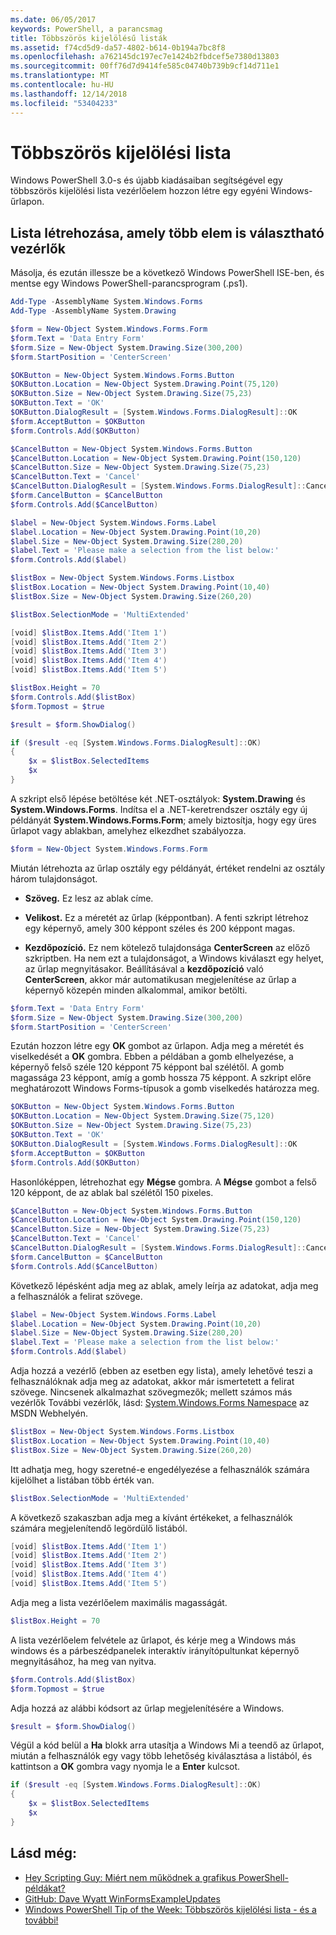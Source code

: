 ```yaml
---
ms.date: 06/05/2017
keywords: PowerShell, a parancsmag
title: Többszörös kijelölésű listák
ms.assetid: f74cd5d9-da57-4802-b614-0b194a7bc8f8
ms.openlocfilehash: a762145dc197ec7e1424b2fbdcef5e7380d13803
ms.sourcegitcommit: 00ff76d7d9414fe585c04740b739b9cf14d711e1
ms.translationtype: MT
ms.contentlocale: hu-HU
ms.lasthandoff: 12/14/2018
ms.locfileid: "53404233"
---
```

# <a name="multiple-selection-list-boxes"></a>Többszörös kijelölési lista

Windows PowerShell 3.0-s és újabb kiadásaiban segítségével egy többszörös kijelölési lista vezérlőelem hozzon létre egy egyéni Windows-űrlapon.

## <a name="create-list-box-controls-that-allow-multiple-selections"></a>Lista létrehozása, amely több elem is választható vezérlők

Másolja, és ezután illessze be a következő Windows PowerShell ISE-ben, és mentse egy Windows PowerShell-parancsprogram (.ps1).

```powershell
Add-Type -AssemblyName System.Windows.Forms
Add-Type -AssemblyName System.Drawing

$form = New-Object System.Windows.Forms.Form
$form.Text = 'Data Entry Form'
$form.Size = New-Object System.Drawing.Size(300,200)
$form.StartPosition = 'CenterScreen'

$OKButton = New-Object System.Windows.Forms.Button
$OKButton.Location = New-Object System.Drawing.Point(75,120)
$OKButton.Size = New-Object System.Drawing.Size(75,23)
$OKButton.Text = 'OK'
$OKButton.DialogResult = [System.Windows.Forms.DialogResult]::OK
$form.AcceptButton = $OKButton
$form.Controls.Add($OKButton)

$CancelButton = New-Object System.Windows.Forms.Button
$CancelButton.Location = New-Object System.Drawing.Point(150,120)
$CancelButton.Size = New-Object System.Drawing.Size(75,23)
$CancelButton.Text = 'Cancel'
$CancelButton.DialogResult = [System.Windows.Forms.DialogResult]::Cancel
$form.CancelButton = $CancelButton
$form.Controls.Add($CancelButton)

$label = New-Object System.Windows.Forms.Label
$label.Location = New-Object System.Drawing.Point(10,20)
$label.Size = New-Object System.Drawing.Size(280,20)
$label.Text = 'Please make a selection from the list below:'
$form.Controls.Add($label)

$listBox = New-Object System.Windows.Forms.Listbox
$listBox.Location = New-Object System.Drawing.Point(10,40)
$listBox.Size = New-Object System.Drawing.Size(260,20)

$listBox.SelectionMode = 'MultiExtended'

[void] $listBox.Items.Add('Item 1')
[void] $listBox.Items.Add('Item 2')
[void] $listBox.Items.Add('Item 3')
[void] $listBox.Items.Add('Item 4')
[void] $listBox.Items.Add('Item 5')

$listBox.Height = 70
$form.Controls.Add($listBox)
$form.Topmost = $true

$result = $form.ShowDialog()

if ($result -eq [System.Windows.Forms.DialogResult]::OK)
{
    $x = $listBox.SelectedItems
    $x
}
```

A szkript első lépése betöltése két .NET-osztályok: **System.Drawing** és **System.Windows.Forms**. Indítsa el a .NET-keretrendszer osztály egy új példányát **System.Windows.Forms.Form**; amely biztosítja, hogy egy üres űrlapot vagy ablakban, amelyhez elkezdhet szabályozza.

```powershell
$form = New-Object System.Windows.Forms.Form
```

Miután létrehozta az űrlap osztály egy példányát, értéket rendelni az osztály három tulajdonságot.

- **Szöveg.** Ez lesz az ablak címe.

- **Velikost.** Ez a méretét az űrlap (képpontban). A fenti szkript létrehoz egy képernyő, amely 300 képpont széles és 200 képpont magas.

- **Kezdőpozíció.** Ez nem kötelező tulajdonsága **CenterScreen** az előző szkriptben. Ha nem ezt a tulajdonságot, a Windows kiválaszt egy helyet, az űrlap megnyitásakor. Beállításával a **kezdőpozíció** való **CenterScreen**, akkor már automatikusan megjelenítése az űrlap a képernyő közepén minden alkalommal, amikor betölti.

```powershell
$form.Text = 'Data Entry Form'
$form.Size = New-Object System.Drawing.Size(300,200)
$form.StartPosition = 'CenterScreen'
```

Ezután hozzon létre egy **OK** gombot az űrlapon. Adja meg a méretét és viselkedését a **OK** gombra. Ebben a példában a gomb elhelyezése, a képernyő felső széle 120 képpont 75 képpont bal szélétől. A gomb magassága 23 képpont, amíg a gomb hossza 75 képpont. A szkript előre meghatározott Windows Forms-típusok a gomb viselkedés határozza meg.

```powershell
$OKButton = New-Object System.Windows.Forms.Button
$OKButton.Location = New-Object System.Drawing.Size(75,120)
$OKButton.Size = New-Object System.Drawing.Size(75,23)
$OKButton.Text = 'OK'
$OKButton.DialogResult = [System.Windows.Forms.DialogResult]::OK
$form.AcceptButton = $OKButton
$form.Controls.Add($OKButton)
```

Hasonlóképpen, létrehozhat egy **Mégse** gombra. A **Mégse** gombot a felső 120 képpont, de az ablak bal szélétől 150 pixeles.

```powershell
$CancelButton = New-Object System.Windows.Forms.Button
$CancelButton.Location = New-Object System.Drawing.Point(150,120)
$CancelButton.Size = New-Object System.Drawing.Size(75,23)
$CancelButton.Text = 'Cancel'
$CancelButton.DialogResult = [System.Windows.Forms.DialogResult]::Cancel
$form.CancelButton = $CancelButton
$form.Controls.Add($CancelButton)
```

Következő lépésként adja meg az ablak, amely leírja az adatokat, adja meg a felhasználók a felirat szövege.

```powershell
$label = New-Object System.Windows.Forms.Label
$label.Location = New-Object System.Drawing.Point(10,20)
$label.Size = New-Object System.Drawing.Size(280,20)
$label.Text = 'Please make a selection from the list below:'
$form.Controls.Add($label)
```

Adja hozzá a vezérlő (ebben az esetben egy lista), amely lehetővé teszi a felhasználóknak adja meg az adatokat, akkor már ismertetett a felirat szövege. Nincsenek alkalmazhat szövegmezők; mellett számos más vezérlők További vezérlők, lásd: [System.Windows.Forms Namespace](https://msdn.microsoft.com/library/k50ex0x9(v=vs.110).aspx) az MSDN Webhelyén.

```powershell
$listBox = New-Object System.Windows.Forms.Listbox
$listBox.Location = New-Object System.Drawing.Point(10,40)
$listBox.Size = New-Object System.Drawing.Size(260,20)
```

Itt adhatja meg, hogy szeretné-e engedélyezése a felhasználók számára kijelölhet a listában több érték van.

```powershell
$listBox.SelectionMode = 'MultiExtended'
```

A következő szakaszban adja meg a kívánt értékeket, a felhasználók számára megjelenítendő legördülő listából.

```powershell
[void] $listBox.Items.Add('Item 1')
[void] $listBox.Items.Add('Item 2')
[void] $listBox.Items.Add('Item 3')
[void] $listBox.Items.Add('Item 4')
[void] $listBox.Items.Add('Item 5')
```

Adja meg a lista vezérlőelem maximális magasságát.

```powershell
$listBox.Height = 70
```

A lista vezérlőelem felvétele az űrlapot, és kérje meg a Windows más windows és a párbeszédpanelek interaktív irányítópultunkat képernyő megnyitásához, ha meg van nyitva.

```powershell
$form.Controls.Add($listBox)
$form.Topmost = $true
```

Adja hozzá az alábbi kódsort az űrlap megjelenítésére a Windows.

```powershell
$result = $form.ShowDialog()
```

Végül a kód belül a **Ha** blokk arra utasítja a Windows Mi a teendő az űrlapot, miután a felhasználók egy vagy több lehetőség kiválasztása a listából, és kattintson a **OK** gombra vagy nyomja le a **Enter**  kulcsot.

```powershell
if ($result -eq [System.Windows.Forms.DialogResult]::OK)
{
    $x = $listBox.SelectedItems
    $x
}
```

## <a name="see-also"></a>Lásd még:

- [Hey Scripting Guy:  Miért nem működnek a grafikus PowerShell-példákat?](https://go.microsoft.com/fwlink/?LinkId=506644)
- [GitHub: Dave Wyatt WinFormsExampleUpdates](https://github.com/dlwyatt/WinFormsExampleUpdates)
- [Windows PowerShell Tip of the Week:  Többszörös kijelölési lista - és a további!](https://technet.microsoft.com/library/ff730950.aspx)